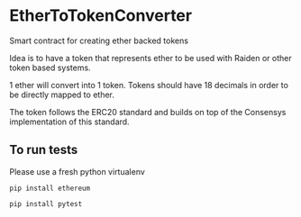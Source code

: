 # EtherToTokenConverter
Smart contract for creating ether backed tokens

Idea is to have a token that represents ether to be used with Raiden or other token based systems. 

1 ether will convert into 1 token. Tokens should have 18 decimals in order to be directly mapped to ether.

The token follows the ERC20 standard and builds on top of the Consensys implementation of this standard.


## To run tests

Please use a fresh python virtualenv

`pip install ethereum`

`pip install pytest`
